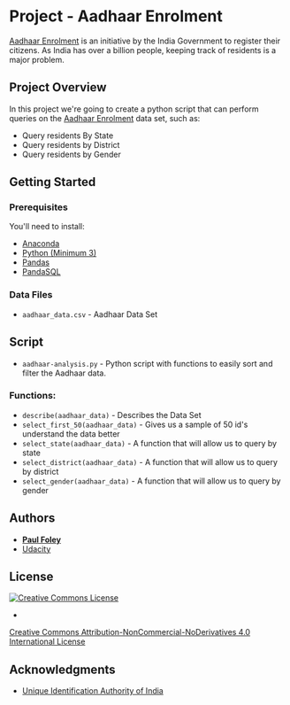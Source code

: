 # Project - Aadhaar Enrolment

[Aadhaar Enrolment](https://uidai.gov.in/enrolment-update/aadhaar-enrolment.html) is an initiative by the India Government to register their citizens. As India has over a billion people, keeping track of residents is a major problem.

## Project Overview

In this project we're going to create a python script that can perform queries on the [Aadhaar Enrolment](https://uidai.gov.in/enrolment-update/aadhaar-enrolment.html) data set, such as:

* Query residents By State
* Query residents by District
* Query residents by Gender


## Getting Started

### Prerequisites
You'll need to install:

* [Anaconda](https://www.continuum.io/downloads)
* [Python (Minimum 3)](https://www.continuum.io/blog/developer-blog/python-3-support-anaconda)
* [Pandas](https://anaconda.org/anaconda/pandas)
* [PandaSQL](https://anaconda.org/anaconda/pandasql)

### Data Files

* `aadhaar_data.csv` - Aadhaar Data Set


## Script

* `aadhaar-analysis.py` - Python script with functions to easily sort and filter the Aadhaar data.

### Functions:

* `describe(aadhaar_data)` - Describes the Data Set
* `select_first_50(aadhaar_data)` - Gives us a sample of 50 id's understand the data better
* `select_state(aadhaar_data)` - A function that will allow us to query by state
* `select_district(aadhaar_data)` - A function that will allow us to query by district
* `select_gender(aadhaar_data)` - A function that will allow us to query by gender


## Authors

* **[Paul Foley](https://github.com/paulfoley)**
* [Udacity](https://www.udacity.com/)


## License

<a rel="license" href="https://creativecommons.org/licenses/by-nc-nd/4.0/">
	<img alt="Creative Commons License" style="border-width:0" src="https://i.creativecommons.org/l/by-nc-nd/4.0/88x31.png" />
</a>

* <a rel="license" href="https://creativecommons.org/licenses/by-nc-nd/4.0/">
Creative Commons Attribution-NonCommercial-NoDerivatives 4.0 International License
</a>


## Acknowledgments

* [Unique Identification Authority of India](https://uidai.gov.in/)
